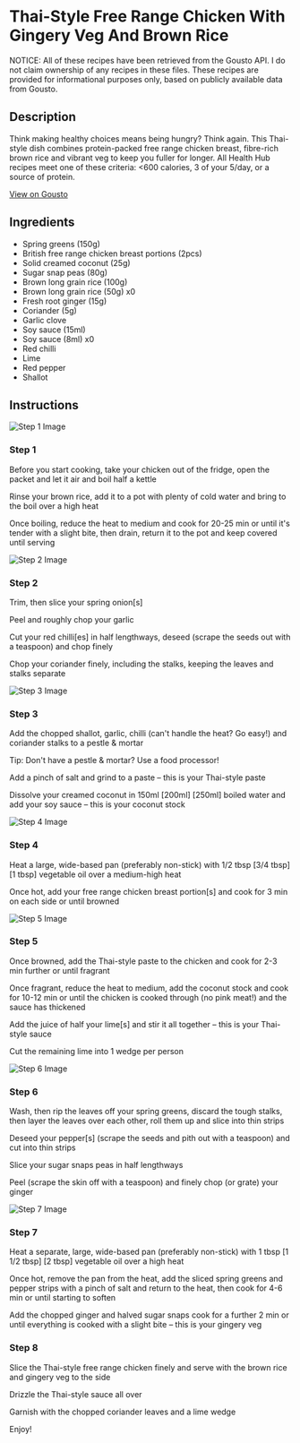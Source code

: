 # Thai-Style Free Range Chicken With Gingery Veg And Brown Rice

NOTICE: All of these recipes have been retrieved from the Gousto API. I do not claim ownership of any recipes in these files. These recipes are provided for informational purposes only, based on publicly available data from Gousto.

## Description

Think making healthy choices means being hungry? Think again. This Thai-style dish combines protein-packed free range chicken breast, fibre-rich brown rice and vibrant veg to keep you fuller for longer. All Health Hub recipes meet one of these criteria: <600 calories, 3 of your 5/day, or a source of protein.


[View on Gousto](https://www.gousto.co.uk/recipes/cookbook/thai-free-range-chicken-with-gingery-veg-and-brown-rice)

## Ingredients

- Spring greens (150g)
- British free range chicken breast portions (2pcs)
- Solid creamed coconut (25g)
- Sugar snap peas (80g)
- Brown long grain rice (100g)
- Brown long grain rice (50g) x0
- Fresh root ginger (15g)
- Coriander (5g)
- Garlic clove
- Soy sauce (15ml)
- Soy sauce (8ml) x0
- Red chilli
- Lime
- Red pepper
- Shallot

## Instructions

![Step 1 Image](https://production-media.gousto.co.uk/cms/recipe-step-image/Step-1-1581674835787-x200.jpg)

### Step 1

Before you start cooking, take your chicken out of the fridge, open the packet and let it air and boil half a kettle

Rinse your brown rice, add it to a pot with plenty of cold water and bring to the boil over a high heat

Once boiling, reduce the heat to medium and cook for 20-25 min or until it's tender with a slight bite, then drain, return it to the pot and keep covered until serving

![Step 2 Image](https://production-media.gousto.co.uk/cms/recipe-step-image/Step-2-1581674840546-x200.jpg)

### Step 2

Trim, then slice your spring onion[s]

Peel and roughly chop your garlic

Cut your red chilli[es] in half lengthways, deseed (scrape the seeds out with a teaspoon) and chop finely

Chop your coriander finely, including the stalks, keeping the leaves and stalks separate

![Step 3 Image](https://production-media.gousto.co.uk/cms/recipe-step-image/Step-3-1581674848168-x200.jpg)

### Step 3

Add the chopped shallot, garlic, chilli (can't handle the heat? Go easy!) and coriander stalks to a pestle & mortar

Tip: Don't have a pestle & mortar? Use a food processor!

Add a pinch of salt and grind to a paste – this is your Thai-style paste

Dissolve your creamed coconut in 150ml <span class="text-purple">[200ml]</span> <span class="text-danger">[250ml]</span> boiled water and add your soy sauce – this is your coconut stock

![Step 4 Image](https://production-media.gousto.co.uk/cms/recipe-step-image/Step-4-1581674853212-x200.jpg)

### Step 4

Heat a large, wide-based pan (preferably non-stick) with 1/2 tbsp<span class="text-purple"> [3/4 tbsp]</span><span class="text-danger"> [1 tbsp]</span> vegetable oil over a medium-high heat

Once hot, add your free range chicken breast portion[s]<span class="text-danger"> </span>and cook for 3 min on each side or until browned

![Step 5 Image](https://production-media.gousto.co.uk/cms/recipe-step-image/Step-5-1581674862007-x200.jpg)

### Step 5

Once browned, add the Thai-style paste to the chicken and cook for 2-3 min further or until fragrant

Once fragrant, reduce the heat to medium, add the coconut stock and cook for 10-12 min or until the chicken is cooked through (no pink meat!) and the sauce has thickened

Add the juice of half your lime[s] and stir it all together – this is your Thai-style sauce

Cut the remaining lime into 1 wedge per person

![Step 6 Image](https://production-media.gousto.co.uk/cms/recipe-step-image/Step-6-spring-greens-1612890915942-x200.jpg)

### Step 6

Wash, then rip the leaves off your spring greens, discard the tough stalks, then layer the leaves over each other, roll them up and slice into thin strips

Deseed your pepper[s] (scrape the seeds and pith out with a teaspoon) and cut into thin strips

Slice your sugar snaps peas in half lengthways

Peel (scrape the skin off with a teaspoon) and finely chop (or grate) your ginger

![Step 7 Image](https://production-media.gousto.co.uk/cms/recipe-step-image/Step-7-spring-greens-1612890946178-x200.jpg)

### Step 7

Heat a separate, large, wide-based pan (preferably non-stick) with 1 tbsp <span class="text-purple">[1 1/2 tbsp]</span> <span class="text-danger">[2 tbsp]</span> vegetable oil over a high heat

Once hot, remove the pan from the heat, add the sliced spring greens and pepper strips with a pinch of salt and return to the heat, then cook for 4-6 min or until starting to soften

Add the chopped ginger and halved sugar snaps cook for a further 2 min or until everything is cooked with a slight bite – this is your gingery veg

### Step 8

Slice the Thai-style free range chicken finely and serve with the brown rice and gingery veg to the side

Drizzle the Thai-style sauce all over

Garnish with the chopped coriander leaves and a lime wedge

Enjoy!


